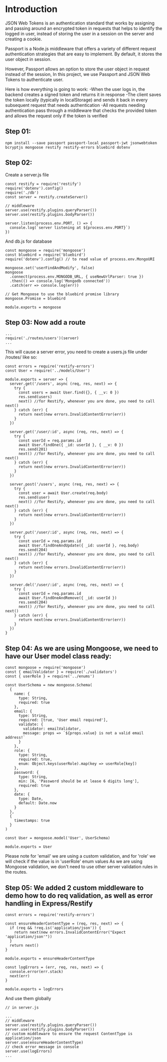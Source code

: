 # Introduction
JSON Web Tokens is an authentication standard that works by assigning and passing around an encrypted token in requests that helps to identify the logged in user, instead of storing the user in a session on the server and creating a cookie. 

Passport is a Node.js middleware that offers a variety of different request authentication strategies that are easy to implement. By default, it stores the user object in session.

However, Passport allows an option to store the user object in request instead of the session, In this project, we use Passport and JSON Web Tokens to authenticate user.

Here is how everything is going to work:
-When the user logs in, the backend creates a signed token and returns it in response
-The client saves the token locally (typically in localStorage) and sends it back in every subsequent request that needs authentication
-All requests needing authentication pass through a middleware that checks the provided token and allows the request only if the token is verified

## Step 01:
```
npm install --save passport passport-local passport-jwt jsonwebtoken bcryptjs mongoose restify restify-errors bluebird dotenv
```

## Step 02:
Create a server.js file
```
const restify = require('restify')
require('dotenv').config()
require('./db')
const server = restify.createServer()

// middleware
server.use(restify.plugins.queryParser())
server.use(restify.plugins.bodyParser())

server.listen(process.env.PORT, () => {
  console.log(`server listening at ${process.env.PORT}`)
})

```
And db.js for database
```
const mongoose = require('mongoose')
const bluebird = require('bluebird')
require('dotenv').config() // to read value of process.env.MongoURI

mongoose.set('userFindAndModify', false)
mongoose
  .connect(process.env.MONGODB_URL, { useNewUrlParser: true })
  .then(() => console.log('Mongodb connected'))
  .catch(err => console.log(err))

// Get Mongoose to use the bluebird promise library
mongoose.Promise = bluebird

module.exports = mongoose

```

## Step 03: Now add a route
```
...
require('./routes/users')(server)
...
```

This will cause a server error, you need to create a users.js file under /routes/ like so:

```
const errors = require('restify-errors')
const User = require('../models/User')

module.exports = server => {
  server.get('/users', async (req, res, next) => {
    try {
      const users = await User.find({}, { __v: 0 })
      res.send(users)
      next() //for Restify, whenever you are done, you need to call next()
    } catch (err) {
      return next(new errors.InvalidContentError(err))
    }
  })

  server.get('/user/:id', async (req, res, next) => {
    try {
      const userId = req.params.id
      await User.findOne({ _id: userId }, { __v: 0 })
      res.send(201)
      next() //for Restify, whenever you are done, you need to call next()
    } catch (err) {
      return next(new errors.InvalidContentError(err))
    }
  })

  server.post('/users', async (req, res, next) => {
    try {
      const user = await User.create(req.body)
      res.send(user)
      next() //for Restify, whenever you are done, you need to call next()
    } catch (err) {
      return next(new errors.InvalidContentError(err))
    }
  })

  server.put('/user/:id', async (req, res, next) => {
    try {
      const userId = req.params.id
      await User.findOneAndUpdate({ _id: userId }, req.body)
      res.send(204)
      next() //for Restify, whenever you are done, you need to call next()
    } catch (err) {
      return next(new errors.InvalidContentError(err))
    }
  })

  server.del('/user/:id', async (req, res, next) => {
    try {
      const userId = req.params.id
      await User.findOneAndRemove({ _id: userId })
      res.send(204)
      next() //for Restify, whenever you are done, you need to call next()
    } catch (err) {
      return next(new errors.InvalidContentError(err))
    }
  })
}

```

## Step 04: As we are using Mongoose, we need to have our User model class ready:
```
const mongoose = require('mongoose')
const { emailValidator } = require('./validators')
const { userRole } = require('../enums')

const UserSchema = new mongoose.Schema(
  {
    name: {
      type: String,
      required: true
    },
    email: {
      type: String,
      required: [true, 'User email required'],
      validate: {
        validator: emailValidator,
        message: props => `${props.value} is not a valid email address!`
      }
    },
    role: {
      type: String,
      required: true,
      enum: Object.keys(userRole).map(key => userRole[key])
    },
    password: {
      type: String,
      min: [6, 'Password should be at lease 6 digits long'],
      required: true
    },
    date: {
      type: Date,
      default: Date.now
    }
  },
  {
    timestamps: true
  }
)

const User = mongoose.model('User', UserSchema)

module.exports = User

```

Please note for 'email' we are using a custom validation, and for 'role' we will check if the value is in 'userRole' enum values
As we are using Mongoose validation, we don't need to use other server validation rules in the routes.

## Step 05: We added 2 custom middleware to demo how to do req validation, as well as error handling in Express/Restify
```
const errors = require('restify-errors')

const ensureHeaderContentType = (req, res, next) => {
  if (req && !req.is('application/json')) {
    return next(new errors.InvalidContentError("Expect 'application/json'"))
  }
  return next()
}

module.exports = ensureHeaderContentType

const logErrors = (err, req, res, next) => {
  console.error(err.stack)
  next(err)
}

module.exports = logErrors
```
And use them globally
```
// in server.js

...
// middleware
server.use(restify.plugins.queryParser())
server.use(restify.plugins.bodyParser())
// custom middleware to ensure the request ContentType is application/json
server.use(ensureHeaderContentType)
// check error message in console
server.use(logErrors)
...
```



